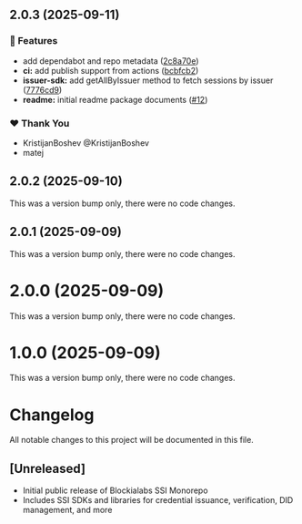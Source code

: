 ## 2.0.3 (2025-09-11)

### 🚀 Features

- add dependabot and repo metadata ([2c8a70e](https://github.com/Blockia-Labs/blockialabs-ssi/commit/2c8a70e))
- **ci:** add publish support from actions ([bcbfcb2](https://github.com/Blockia-Labs/blockialabs-ssi/commit/bcbfcb2))
- **issuer-sdk:** add getAllByIssuer method to fetch sessions by issuer ([7776cd9](https://github.com/Blockia-Labs/blockialabs-ssi/commit/7776cd9))
- **readme:** initial readme package documents ([#12](https://github.com/Blockia-Labs/blockialabs-ssi/pull/12))

### ❤️ Thank You

- KristijanBoshev @KristijanBoshev
- matej

## 2.0.2 (2025-09-10)

This was a version bump only, there were no code changes.

## 2.0.1 (2025-09-09)

This was a version bump only, there were no code changes.

# 2.0.0 (2025-09-09)

This was a version bump only, there were no code changes.

# 1.0.0 (2025-09-09)

This was a version bump only, there were no code changes.

# Changelog

All notable changes to this project will be documented in this file.

## [Unreleased]

- Initial public release of Blockialabs SSI Monorepo
- Includes SSI SDKs and libraries for credential issuance, verification, DID management, and more
